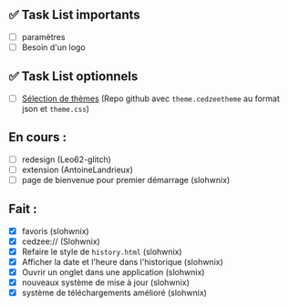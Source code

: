 ## ✅ Task List importants

- [ ] paramètres
- [ ] Besoin d'un logo

## ✅ Task List optionnels

- [ ] [Sélection de thèmes](https://discord.com/channels/1213892868708503604/1213894739875725383/1391050183449514124) (Repo github avec `theme.cedzeetheme` au format json et `theme.css`)

## En cours : 

- [ ] redesign (Leo62-glitch)
- [ ] extension (AntoineLandrieux)
- [ ] page de bienvenue pour premier démarrage (slohwnix)

## Fait : 
- [X] favoris (slohwnix)
- [X] cedzee:// (Slohwnix)
- [X] Refaire le style de `history.html` (slohwnix)
- [X] Afficher la date et l'heure dans l'historique (slohwnix)
- [X] Ouvrir un onglet dans une application (slohwnix)
- [X] nouveaux système de mise à jour (slohwnix)
- [X] système de téléchargements amélioré (slohwnix)